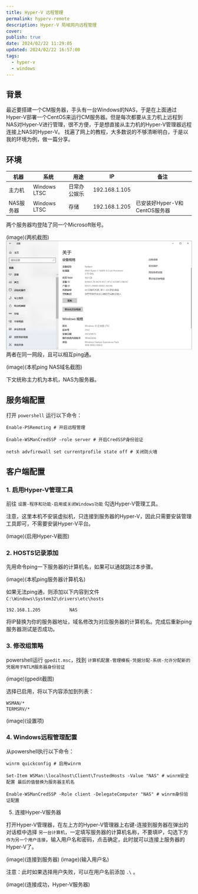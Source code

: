 ```yaml
---
title: Hyper-V 远程管理
permalink: hyperv-remote
description: Hyper-V 局域网内远程管理
cover:
publish: true
date: 2024/02/22 11:29:05
updated: 2024/02/22 16:57:00
tags:
  - hyper-v
  - windows
---
```


## 背景

最近要搭建一个CM服务器，手头有一台Windows的NAS，于是在上面通过Hyper-V部署一个CentOS来运行CM服务器。但是每次都要从主力机上远程到NAS对Hyper-V进行管理，很不方便，于是想直接从主力机的Hyper-V管理器远程连接上NAS的Hyper-V。
找遍了网上的教程，大多数说的不够清晰明白，于是以我的环境为例，做一篇分享。

## 环境

| 机器 | 系统 | 用途 | IP | 备注 |
|-|-|-|-|-|
| 主力机 | Windows LTSC | 日常办公娱乐 | 192.168.1.105 |  |
| NAS服务器 | Windows LTSC | 存储 | 192.168.1.205 | 已安装好Hyper-V和CentOS服务器 |


两个服务器均登陆了同一个Microsoft账号。

(image)(两机截图)
![主力机](../images/hyperv-remote/1-radeon-info.png)
两者在同一网段，且可以相互ping通。

(image)(本机ping NAS域名截图)

下文统称主力机为本机，NAS为服务器。

## 服务端配置

打开 `powershell` 运行以下命令：

```shell
Enable-PSRemoting # 开启远程管理

Enable-WSManCredSSP -role server # 开启CredSSP身份验证

netsh advfirewall set currentprofile state off # 关闭防火墙
```

## 客户端配置

### 1. 启用Hyper-V管理工具

前往 `设置-程序和功能-启用或关闭Windows功能` 勾选Hyper-V管理工具。

注意，这里本机不安装虚拟机，只连接到服务器的Hyper-V，因此只需要安装管理工具即可，不需要安装Hyper-V平台。

(image)(启用Hyper-V截图)

### 2. HOSTS记录添加

先用命令ping一下服务器的计算机名，如果可以通就跳过本步骤。

(image)(本机ping服务器计算机名)

如果无法ping通，则添加以下内容到文件 `C:\Windows\System32\drivers\etc\hosts`

```shell
192.168.1.205			NAS
```

将IP替换为你的服务器地址，域名修改为对应服务器的计算机名。完成后重新ping服务器测试是否成功。

### 3. 修改组策略

powershell运行 `gpedit.msc`，找到 `计算机配置-管理模板-凭据分配-系统-允许分配新的凭据用于NTLM服务器身份验证`

(image)(gpedit截图)

选择已启用，将以下内容添加到列表：

```shell
WSMAN/*
TERMSRV/*
```

(image)(设置项)

### 4. Windows远程管理配置

从powershell执行以下命令：

```
winrm quickconfig # 启用winrm

Set-Item WSMan:\localhost\Client\TrustedHosts -Value "NAS" # winrm安全配置 最后的值替换为服务器主机名

Enable-WSManCredSSP -Role client -DelegateComputer "NAS" # winrm身份验证配置
```

5. 连接Hyper-V服务器

打开Hyper-V管理器，在左上方的Hyper-V管理器上右键-连接到服务器在弹出的对话框中选择 `另一台计算机`，一定填写服务器的计算机名称，不要填IP，勾选下方 `作为另一个用户连接`，输入用户名和密码，点击确定，此时就可以连接上服务器的Hyper-V了。

(image)(连接到服务器)
(image)(输入用户名)

注意：此时如果选择用户失败，可以在用户名前添加 `.\` 。

(image)(连接成功，Hyper-V服务器)


